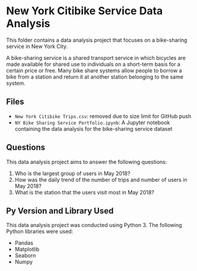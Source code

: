 # New York Citibike Service Data Analysis

This folder contains a data analysis project that focuses on a bike-sharing service in New York City.

A bike-sharing service is a shared transport service in which bicycles are made available for shared use to individuals on a short-term basis for a certain price or free. Many bike share systems allow people to borrow a bike from a station and return it at another station belonging to the same system.

## Files

- `New York Citibike Trips.csv`: removed due to size limit for GitHub push
- `NY Bike Sharing Service Portfolio.ipynb`: A Jupyter notebook containing the data analysis for the bike-sharing service dataset

## Questions

This data analysis project aims to answer the following questions:

1. Who is the largest group of users in May 2018?
2. How was the daily trend of the number of trips and number of users in May 2018?
3. What is the station that the users visit most in May 2018?

## Py Version and Library Used

This data analysis project was conducted using Python 3. The following Python libraries were used:

- Pandas
- Matplotlib
- Seaborn
- Numpy